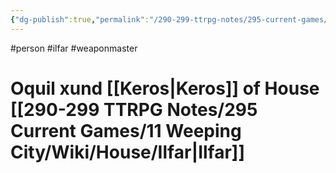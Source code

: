 ```yaml
---
{"dg-publish":true,"permalink":"/290-299-ttrpg-notes/295-current-games/11-weeping-city/wiki/person/oquil/"}
---
```



#person #ilfar #weaponmaster 

# Oquil xund [[Keros\|Keros]] of House [[290-299 TTRPG Notes/295 Current Games/11 Weeping City/Wiki/House/Ilfar\|Ilfar]]